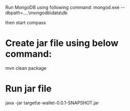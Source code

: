 Run MongoDB using following command:
mongod.exe --dbpath=....\mongodb\data\db

then start compass

# Create jar file using below command:

mvn clean package

# Run jar file

java -jar target\e-wallet-0.0.1-SNAPSHOT.jar

